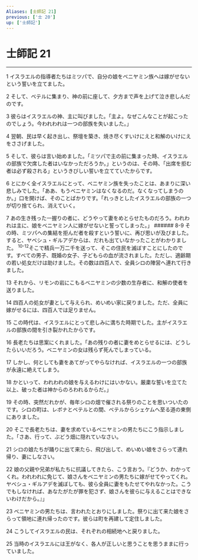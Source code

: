 ```yaml
---
Aliases: [士師記 21]
previous: ['士 20']
up: ['士師記']
---
```

# 士師記 21

***




1 
イスラエルの指導者たちはミツパで、自分の娘をベニヤミン族へは嫁がせないという誓いを立てました。 



2 
そして、ベテルに集まり、神の前に座して、夕方まで声を上げて泣き悲しんだのです。 



3 
彼らはイスラエルの神、主に叫びました。「主よ。なぜこんなことが起こったのでしょう。今われわれは一つの部族を失いました。」 



4 
翌朝、民は早く起き出し、祭壇を築き、焼き尽くすいけにえと和解のいけにえをささげました。 



5 
そして、彼らは言い始めました。「ミツパで主の前に集まった時、イスラエルの部族で欠席した者はいなかっただろうか。」というのは、その時、「出席を拒む者は必ず殺される」というきびしい誓いを立てていたからです。 



6 
とにかく全イスラエルにとって、ベニヤミン族を失ったことは、あまりに深い悲しみでした。「ああ、もうベニヤミンはなくなるのだ。なくなってしまうのか。」口を開けば、そのことばかりです。「れっきとしたイスラエルの部族の一つが切り捨てられ、消えていく。 



7 
あの生き残った一握りの者に、どうやって妻をめとらせたものだろう。われわれは主に、娘をベニヤミン人に嫁がせないと誓ってしまった。」 ###### 8-9 その時、ミツパへの集結を拒んだ者を殺すという誓いに、再び思いが及びました。すると、ヤベシュ・ギルアデからは、だれも出ていなかったことがわかりました。 <sup class="versenum">10-12</sup>そこで精兵一万二千を送って、そこの住民を滅ぼすことにしたのです。すべての男子、既婚の女子、子どもらの血が流されました。ただし、適齢期の若い処女だけは助けました。その数は四百人で、全員シロの陣営へ連れて行きました。 



13 
それから、リモンの岩にこもるベニヤミンの少数の生存者に、和解の使者を送りました。 



14 
四百人の処女が妻として与えられ、めいめい家に戻りました。ただ、全員に嫁がせるには、四百人では足りません。 



15 
この時代は、イスラエルにとって悲しみに満ちた時期でした。主がイスラエルの部族の間を引き裂かれたからです。 



16 
長老たちは思案にくれました。「あの残りの者に妻をめとらせるには、どうしたらいいだろう。ベニヤミンの女は残らず死んでしまっている。 



17 
しかし、何としても妻をあてがってやらなければ、イスラエルの一つの部族が永遠に絶えてしまう。 



18 
かといって、われわれの娘を与えるわけにはいかない。厳粛な誓いを立てた以上、破った者は神からのろわれるからだ。」 



19 
その時、突然だれかが、毎年シロの畑で催される祭りのことを思いついたのです。シロの町は、レボナとベテルとの間、ベテルからシェケムへ至る道の東側にありました。 



20 
そこで長老たちは、妻を求めているベニヤミンの男たちにこう指示しました。「さあ、行って、ぶどう畑に隠れていなさい。 



21 
シロの娘たちが踊りに出て来たら、飛び出して、めいめい娘をさらって連れ帰り、妻にしなさい。 



22 
娘の父親や兄弟が私たちに抗議してきたら、こう言おう。『どうか、わかってくれ。われわれに免じて、娘さんをベニヤミンの男たちに嫁がせてやってくれ。ヤベシュ・ギルアデを滅ぼしても、彼ら全員に妻をもたせてやれなかった。こうでもしなければ、あなたがたが罪を犯さず、娘さんを彼らに与えることはできないわけだから。』」 



23 
ベニヤミンの男たちは、言われたとおりにしました。祭りに出て来た娘をさらって領地に連れ帰ったのです。彼らは町を再建して定住しました。 



24 
こうしてイスラエルの民は、それぞれの相続地へと戻りました。 



25 
当時のイスラエルには王がなく、各人が正しいと思うことを思うままに行っていました。
